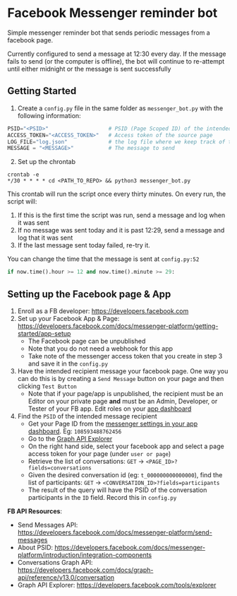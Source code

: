# Facebook Messenger reminder bot

Simple messenger reminder bot that sends periodic messages from a facebook page. 

Currently configured to send a message at 12:30 every day. If the message fails to send (or the computer is offline), the bot will continue to re-attempt until either midnight or the message is sent successfully

## Getting Started

1. Create a `config.py` file in the same folder as `messenger_bot.py` with the following information:
```python
PSID="<PSID>"                   # PSID (Page Scoped ID) of the intended recipient
ACCESS_TOKEN="<ACCESS_TOKEN>"   # Access token of the source page
LOG_FILE="log.json"             # the log file where we keep track of the last 50 message requests
MESSAGE = "<MESSAGE>"           # The message to send
```
2. Set up the chrontab
```
crontab -e
*/30 * * * * cd <PATH_TO_REPO> && python3 messenger_bot.py
```

This crontab will run the script once every thirty minutes. On every run, the script will:
1. If this is the first time the script was run, send a message and log when it was sent
2. If no message was sent today and it is past 12:29, send a message and log that it was sent
3. If the last message sent today failed, re-try it.

You can change the time that the message is sent at `config.py:52` 
```py
if now.time().hour >= 12 and now.time().minute >= 29:
```

## Setting up the Facebook page & App

1. Enroll as a FB developer: https://developers.facebook.com
2. Set up your Facebook App & Page: https://developers.facebook.com/docs/messenger-platform/getting-started/app-setup
    - The Facebook page can be unpublished
    - Note that you do not need a webhook for this app
    - Take note of the messenger access token that you create in step 3 and save it in the `config.py`
3. Have the intended recipient message your facebook page. One way you can do this is by creating a `Send Message` button on your page and then clicking `Test Button`
    - Note that if your page/app is unpublished, the recipient must be an Editor on your private page **and** must be an Admin, Developer, or Tester of your FB app. Edit roles on your [app dashboard](https://developers.facebook.com/apps)
4. Find the `PSID` of the intended message recipient
    - Get your Page ID from the [messenger settings in your app dashboard](https://developers.facebook.com/apps). Eg: `108593488762456`
    - Go to the [Graph API Explorer](https://developers.facebook.com/tools/explorer/)
    - On the right hand side, select your facebook app and select a page access token for your page (under `user or page`)
    - Retrieve the list of conversations: `GET` -> `<PAGE_ID>?fields=conversations`
    - Given the desired conversation id (eg: `t_000000000000000`), find the list of participants: `GET` -> `<CONVERSATION_ID>?fields=participants` 
    - The result of the query will have the PSID of the conversation participants in the `ID` field. Record this in `config.py`

**FB API Resources**:
- Send Messages API: https://developers.facebook.com/docs/messenger-platform/send-messages
- About PSID: https://developers.facebook.com/docs/messenger-platform/introduction/integration-components
- Conversations Graph API: https://developers.facebook.com/docs/graph-api/reference/v13.0/conversation
- Graph API Explorer: https://developers.facebook.com/tools/explorer
